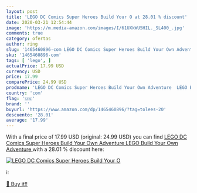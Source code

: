 ```yaml
---
layout: post
title: 'LEGO DC Comics Super Heroes Build Your O at 28.01 % discount'
date: 2020-03-21 12:54:44
image: 'https://m.media-amazon.com/images/I/61UXkWU5HIL._SL400_.jpg'
comments: true
category: ofertas
author: ring
slug: '1465460896-com LEGO DC Comics Super Heroes Build Your Own Adventure LEGO...'
sku: '1465460896-com'
tags: [ 'lego', ]
actualPrice: 17.99 USD
currency: USD
price: 17.99
comparePrice: 24.99 USD
prodname: 'LEGO DC Comics Super Heroes Build Your Own Adventure  LEGO Build Your Own Adventure '
country: 'com'
flag: '🇺🇸'
brand: ''
buyurl: 'https://www.amazon.com/dp/1465460896/?tag=tolees-20'
descuento: '28.01'
average: '17.99'
---
```


With a final price of 17.99 USD (original: 24.99 USD) you can find [LEGO DC Comics Super Heroes Build Your Own Adventure  LEGO Build Your Own Adventure ](https://www.amazon.com/dp/1465460896/?tag=tolees-20) with a  28.01 % discount here:

[![LEGO DC Comics Super Heroes Build Your O](https://m.media-amazon.com/images/I/61UXkWU5HIL._SL400_.jpg)](https://www.amazon.com/dp/1465460896/?tag=tolees-20)

ℹ️:


[🛒 Buy it!!](https://www.amazon.com/dp/1465460896/?tag=tolees-20)
